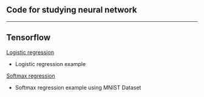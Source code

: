 ## Code for studying neural network

---
## Tensorflow
[Logistic regression](https://github.com/wayne0git/nn/blob/master/tensorflow_logistic_regression.ipynb)
- Logistic regression example

[Softmax regression](https://github.com/wayne0git/nn/blob/master/tensorflow_softmax_regression_mnist.ipynb)
- Softmax regression example using MNIST Dataset
